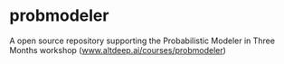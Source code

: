 # probmodeler
A open source repository supporting the Probabilistic Modeler in Three Months workshop (www.altdeep.ai/courses/probmodeler)
